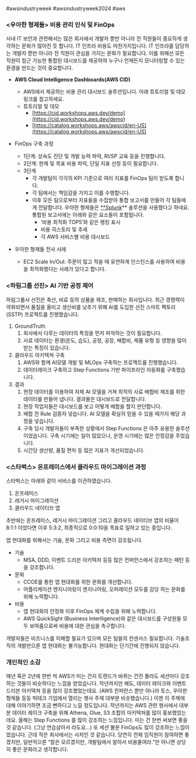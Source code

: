 #awsindustryweek #awsindustryweek2024 #aws 

### <우아한 형제들> 비용 관리 인식 및 FinOps

사내 IT 보안과 관련해서는 많은 회사에서 개발자 뿐만 아니라 전 직원들이 중요하게 생각하는 문화가 많아진 듯 합니다. IT 인프라 비용도 마찬가지입니다. IT 인프라를 담당하는 개발자 뿐만 아니라 전 직원이 관심을 가지는 문화가 필요합니다. 이를 위해선 모든 직원이 접근 가능한 통합된 대시보드를 제공하여 누구나 언제든지 모니터링할 수 있는 환경을 만드는 것이 중요합니다.

- **AWS Cloud Intelligence Dashboards(AWS CID)**
    
    - AWS에서 제공하는 비용 관리 대시보드 솔루션입니다. 아래 튜토리얼 및 데모 링크를 참고하세요.
    - 튜토리얼 및 데모
        - [https://cid.workshops.aws.dev/demo](https://cid.workshops.aws.dev/demo)
        - [https://catalog.workshops.aws/awscid/en-US](https://catalog.workshops.aws/awscid/en-US)
- FinOps 구축 과정
    
    - 1단계: 성숙도 진단 및 개발 능력 파악, RI/SP 교육 등을 진행합니다.
    - 2단계: 현재 및 목표 비용 파악, 단일 지표 선정 등이 필요합니다.
    - 3단계
        - 각 개발팀이 각각의 KPI 기준으로 여러 지표를 FinOps 팀이 받도록 합니다.
        - 각 팀에서는 책임감을 가지고 이를 수행합니다.
        - 이후 모든 팀으로부터 지표들을 수집받아 통합 보고서를 만들어 각 팀들에게 전달합니다. 우아한 형제들은 [**Splunk](https://www.splunk.com/ko_kr)** 솔루션을 사용했다고 하네요. 통합된 보고서에는 아래와 같은 요소들이 포함됩니다.
            - ‘비용 최적화 TOP5’와 같은 랭킹 표시
            - 비용 히스토리 및 추세
            - 각 AWS 서비스별 비용 대시보드
- 우아한 형제들 전사 사례
    
    - EC2 Scale In/Out: 주문이 많고 적을 때 유연하게 인스턴스를 사용하여 비용을 최적화했다는 사례가 있다고 합니다.

### <하림그룹 선진> AI 기반 공정 제어

하림그룹사 선진은 축산, 비료 등의 상품을 제조, 판매하는 회사입니다. 최근 경쟁력이 약화되면서 품질을 올리고 생산비를 낮추기 위해 AI를 도입한 선진 스마트 팩토리(SSTP) 프로젝트를 진행했습니다.

1. GroundTruth
    1. 회사에서 다루는 데이터의 특징을 먼저 파악하는 것이 필요합니다.
    2. 사료 데이터는 환경(온도, 습도), 공정, 공장, 배합비, 제품 유형 등 영향을 많이 받는 특징이 있습니다.
2. 클라우드 아키텍쳐 구축
    1. AWS와 함께 AI모델 개발 및 MLOps 구축하는 프로젝트를 진행했습니다.
    2. 데이터레이크 구축하고 Step Functions 기반 파이프라인 자동화를 구축했습니다.
3. 결과
    1. 현장 데이터를 이용하여 자체 AI 모델을 거쳐 최적의 사료 배합비 제조를 위한 데이터를 만들어 냅니다. 결과물은 대시보드로 전달합니다.
    2. 현장 작업자들은 대시보드를 보고 어떻게 배합을 할지 판단합니다.
    3. 배합 전 Rule 검증자 넣습니다. AI 모델을 확실히 믿을 수 있을 때가지 해당 과정을 넣습니다.
    4. 구축 당시 개발자들이 부족한 상황에서 Step Functions 은 아주 유용한 솔루션이었습니다. 구축 시기에는 일이 많았으나, 운영 시기에는 많은 안정감을 주었습니다.
    5. 시간당 생산량, 품질 편차 등 많은 지표가 개선되었습니다.

### <스타벅스> 온프레미스에서 클라우드 마이그레이션 과정

스타벅스는 아래와 같이 서비스를 이관하였습니다.

1. 온프레미스
2. 레거시 마이그레이션
3. 클라우드 네이티브 앱

초반에는 온프레미스, 레거시 마이그레이션 그리고 클라우드 네이티브 앱의 비율이 8:1:1 이었다면 이후 5:3:2, 최종적으로 0:0:10을 목표로 일하고 있는 중입니다.

앱 현대화를 위해서는 기술, 문화 그리고 비용 측면이 강조됩니다.

- 기술
    - MSA, DDD, 이벤트 드리븐 아키텍처 등등 많은 컨퍼런스에서 강조하는 패턴 등을 강조합니다.
- 문화
    - CCOE를 통한 앱 현대화를 위한 문화를 개선합니다.
    - 어플리케이션 엔지니어링이 엔지니어링, 오퍼레이션 모두를 감당 하는 문화를 위해 노력합니다.
- 비용
    - 앱 현대화의 안정화 이후 FinOps 체계 수립을 위해 노력합니다.
    - AWS QuickSight (Business Interlligence)와 같은 대시보드를 구성원들 모두 보여줌으로써 비용에 대한 관심을 촉구합니다.

개발자들은 비즈니스를 이해할 필요가 있으며 모든 팀들의 컨센서스 필요합니다. 기술조직의 개발만으론 앱 현대화는 불가능합니다. 현대화는 단기간에 진행되지 않습니다.

### 개인적인 소감

매년 혹은 2년에 한번 씩 AWS가 미는 건지 트렌드가 바뀌는 건진 몰라도 세션마다 강조하는 것들이 비슷하다는 느낌을 받았습니다. 작년까지만 해도, 데이터 레이크와 이벤트 드리븐 아키텍쳐 등을 많이 강조했었는데요. (AWS 컨퍼런스 뿐만 아니라 토스, 우아한형제들 등등 빅테크 기업에서 열리는 행사 주제 대부분 비슷했습니다.) 이젠 이 주제에 대해 이야기하면 조금 뻔하다고 느낄 정도입니다. 작년까지는 AWS 관련 행사에서 대부분 데이터 레이크 구축을 위해 Athena, Glue, S3 조합의 아키텍쳐를 많이 홍보했었는데요. 올해는 Step Functions 를 많이 강조하는 느낌입니다. 미는 건 한번 써보면 좋을 것 같습니다. (그냥 연습삼아서 라도요…) 또 세션 불문 FinOps도 많이 강조하는 느낌이었습니다. 근데 작은 회사에서는 사치인 것 같습니다. 당연히 전체 임직원이 참여하면 좋겠지만, 일반적으론 “잘은 모르겠지만, 개발팀에서 알아서 비용줄여라.”만 아니면 상당히 좋은 문화라고 생각합니다.
